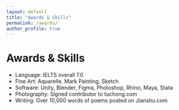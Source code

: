 ```yaml
---
layout: default
title: "Awards & Skills"
permalink: /awards/
author_profile: true
---
```


# Awards & Skills

- Language: IELTS overall 7.0
- Fine Art: Aquarelle, Mark Painting, Sketch
- Software: Unity, Blender, Figma, Photoshop, Rhino, Maya, Stata
- Photography: Signed contributor to tuchong.com
- Writing: Over 10,000 words of poems posted on Jianshu.com 